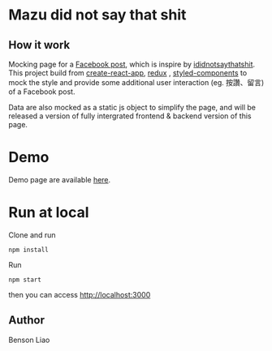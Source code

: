 # Mazu did not say that shit

## How it work

Mocking page for a [Facebook post](https://www.facebook.com/themazhou/posts/307433766601772), which is inspire by [ididnotsaythatshit](https://weichiachang.github.io/ididnotsaythatshit/).
This project build from [create-react-app](https://facebook.github.io/create-react-app/), [redux](https://redux.js.org/) , [styled-components](https://www.styled-components.com/) to mock the style and provide some additional user interaction (eg. 按讚、留言) of a Facebook post.

Data are also mocked as a static js object to simplify the page, and will be released a version of fully intergrated frontend & backend version of this page.

# Demo

Demo page are available [here](https://bensonliao.github.io/Mazu-Did-Not-Say-That-Shit).

# Run at local

Clone and run

```
npm install
```

Run

```
npm start
```

then you can access [http://localhost:3000](http://localhost:3000)

## Author

Benson Liao
